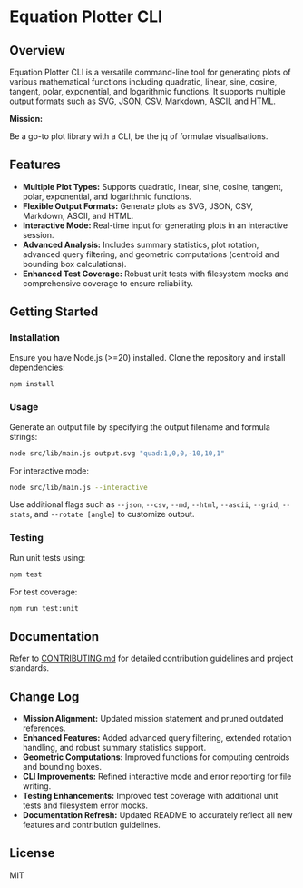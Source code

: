 # Equation Plotter CLI

## Overview

Equation Plotter CLI is a versatile command-line tool for generating plots of various mathematical functions including quadratic, linear, sine, cosine, tangent, polar, exponential, and logarithmic functions. It supports multiple output formats such as SVG, JSON, CSV, Markdown, ASCII, and HTML.

**Mission:**

Be a go-to plot library with a CLI, be the jq of formulae visualisations.

## Features

- **Multiple Plot Types:** Supports quadratic, linear, sine, cosine, tangent, polar, exponential, and logarithmic functions.
- **Flexible Output Formats:** Generate plots as SVG, JSON, CSV, Markdown, ASCII, and HTML.
- **Interactive Mode:** Real-time input for generating plots in an interactive session.
- **Advanced Analysis:** Includes summary statistics, plot rotation, advanced query filtering, and geometric computations (centroid and bounding box calculations).
- **Enhanced Test Coverage:** Robust unit tests with filesystem mocks and comprehensive coverage to ensure reliability.

## Getting Started

### Installation

Ensure you have Node.js (>=20) installed. Clone the repository and install dependencies:

```bash
npm install
```

### Usage

Generate an output file by specifying the output filename and formula strings:

```bash
node src/lib/main.js output.svg "quad:1,0,0,-10,10,1"
```

For interactive mode:

```bash
node src/lib/main.js --interactive
```

Use additional flags such as `--json`, `--csv`, `--md`, `--html`, `--ascii`, `--grid`, `--stats`, and `--rotate [angle]` to customize output.

### Testing

Run unit tests using:

```bash
npm test
```

For test coverage:

```bash
npm run test:unit
```

## Documentation

Refer to [CONTRIBUTING.md](CONTRIBUTING.md) for detailed contribution guidelines and project standards.

## Change Log

- **Mission Alignment:** Updated mission statement and pruned outdated references.
- **Enhanced Features:** Added advanced query filtering, extended rotation handling, and robust summary statistics support.
- **Geometric Computations:** Improved functions for computing centroids and bounding boxes.
- **CLI Improvements:** Refined interactive mode and error reporting for file writing.
- **Testing Enhancements:** Improved test coverage with additional unit tests and filesystem error mocks.
- **Documentation Refresh:** Updated README to accurately reflect all new features and contribution guidelines.

## License

MIT
